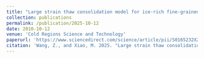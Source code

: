 ```yaml
---
title: "Large strain thaw consolidation model for ice-rich fine-grained permafrost considering adsorptive and capillary unfrozen water and secondary compression"
collection: publications
permalink: /publication/2025-10-12
date: 2010-10-12
venue: 'Cold Regions Science and Technology'
paperurl: 'https://www.sciencedirect.com/science/article/pii/S0165232X25002976'
citation: 'Wang, Z., and Xiao, M. 2025. "Large strain thaw consolidation model for ice-rich fine-grained permafrost considering adsorptive and capillary unfrozen water and secondary compression." Cold Reg. Sci. Technol. 104714. https://doi.org/10.1016/j.coldregions.2025.104714.'
---
```

